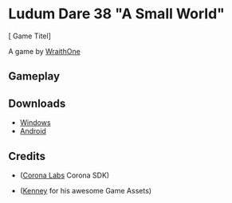 # Ludum Dare 38 "A Small World"

[ Game Titel]

A game by [WraithOne](https://twitter.com/WraithOne)

## Gameplay

## Downloads
* [Windows](https://wraithone.itch.io/ASmallWorld.zip)
* [Android](https://wraithone.itch.io/ASmallWorld.apk)

## Credits

* ([Corona Labs](http://www.coronalabs.com) Corona SDK)

* ([Kenney](http://kenney.nl/) for his awesome Game Assets)